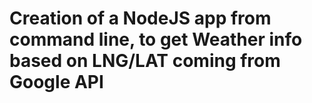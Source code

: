 # Creation of a NodeJS app from command line, to get Weather info based on LNG/LAT coming from Google API
